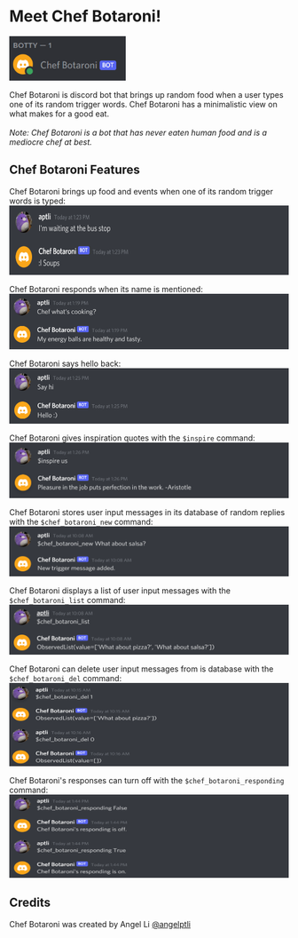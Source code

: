 # Meet Chef Botaroni!

<img src="images/chef_botaroni_online.png" width="210" height="80">

Chef Botaroni is discord bot that brings up random food when a user types one of its random trigger words. Chef Botaroni has a minimalistic view on what makes for a good eat. <br/>
<br/>
*Note: Chef Botaroni is a bot that has never eaten human food and is a mediocre chef at best.*

## Chef Botaroni Features
Chef Botaroni brings up food and events when one of its random trigger words is typed:<br/>
<img src="images/chef_botaroni_random_reply.png" width="600" height="125"><br/>

Chef Botaroni responds when its name is mentioned:<br/>
<img src="images/chef_botaroni_name_mention.png" width="600" height="100"><br/>

Chef Botaroni says hello back:<br/>
<img src="images/chef_botaroni_say_hi.png" width="600" height="100"><br/>

Chef Botaroni gives inspiration quotes with the `$inspire` command:<br/>
<img src="images/chef_botaroni_inspire_quote.png" width="600" height="100"><br/>

Chef Botaroni stores user input messages in its database of random replies with the `$chef_botaroni_new` command:<br/>
<img src="images/chef_botaroni_new_user_msg.png" width="600" height="90"><br/>

Chef Botaroni displays a list of user input messages with the `$chef_botaroni_list` command:<br/>
<img src="images/chef_botaroni_db_list.png" width="600" height="90"><br/>

Chef Botaroni can delete user input messages from is database with the `$chef_botaroni_del` command:<br/>
<img src="images/chef_botaroni_del_db_item.png" width="600" height="150"><br/>

Chef Botaroni's responses can turn off with the `$chef_botaroni_responding` command:<br/>
<img src="images/chef_botaroni_response_settings.png" width="600" height="150"><br/>

## Credits
Chef Botaroni was created by Angel Li [@angelptli](https://github.com/angelptli)